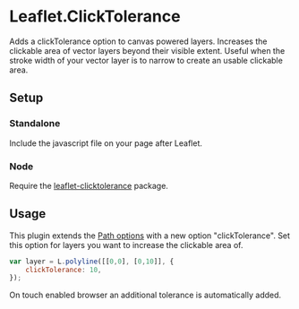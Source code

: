 # Leaflet.ClickTolerance
Adds a clickTolerance option to canvas powered layers. Increases the clickable area of vector layers beyond their visible extent. Useful when the stroke width of your vector layer is to narrow to create an usable clickable area.

## Setup

### Standalone
Include the javascript file on your page after Leaflet.

### Node
Require the [leaflet-clicktolerance](https://www.npmjs.com/package/leaflet-clicktolerance) package.

## Usage
This plugin extends the [Path options](http://leafletjs.com/reference-1.0.3.html#path) with a new option "clickTolerance". Set this option for layers you want to increase the clickable area of.

```javascript
var layer = L.polyline([[0,0], [0,10]], {
    clickTolerance: 10,
});
```

On touch enabled browser an additional tolerance is automatically added.